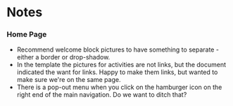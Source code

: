 # Notes

### Home Page

* Recommend welcome block pictures to have something to separate - either a border or drop-shadow.
* In the template the pictures for activities are not links, but the document indicated the want for links. Happy to make them links, but wanted to make sure we're on the same page.
* There is a pop-out menu when you click on the hamburger icon on the right end of the main navigation. Do we want to ditch that?
